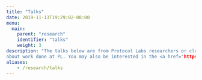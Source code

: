 ```yaml
---
title: "Talks"
date: 2019-11-13T19:29:02-08:00
menu:
  main:
    parent: "research"
    identifier: "talks"
    weight: 3
description: "The talks below are from Protocol Labs researchers or close collaborators 
about work done at PL. You may also be interested in the <a href="https://www.youtube.com/playlist?list=PLhuBigpl7lqu6xWpiXtbEzJQtlMH1tqoG">Research Seminar Series YouTube playlist</a>, where we post invited talks from external speakers."
aliases:
    - /research/talks
---
```

